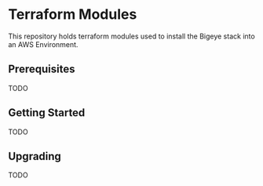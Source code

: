 # Terraform Modules

This repository holds terraform modules used to install
the Bigeye stack into an AWS Environment.

## Prerequisites

TODO

## Getting Started

TODO

## Upgrading

TODO

